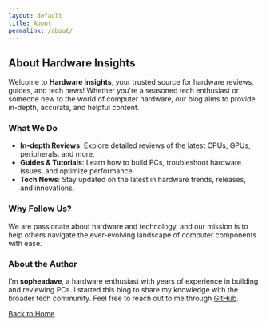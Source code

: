 ```yaml
---
layout: default
title: About
permalink: /about/
---
```


## About Hardware Insights

Welcome to **Hardware Insights**, your trusted source for hardware reviews, guides, and tech news! Whether you're a seasoned tech enthusiast or someone new to the world of computer hardware, our blog aims to provide in-depth, accurate, and helpful content.

### What We Do

- **In-depth Reviews**: Explore detailed reviews of the latest CPUs, GPUs, peripherals, and more.
- **Guides & Tutorials**: Learn how to build PCs, troubleshoot hardware issues, and optimize performance.
- **Tech News**: Stay updated on the latest in hardware trends, releases, and innovations.

### Why Follow Us?

We are passionate about hardware and technology, and our mission is to help others navigate the ever-evolving landscape of computer components with ease.

### About the Author

I’m **sopheadave**, a hardware enthusiast with years of experience in building and reviewing PCs. I started this blog to share my knowledge with the broader tech community. Feel free to reach out to me through [GitHub](https://github.com/sopheadave).

[Back to Home](./)
